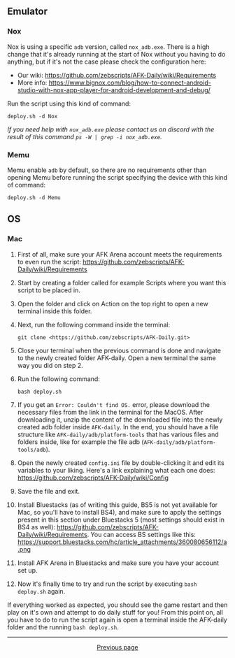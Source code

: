 ## Emulator

### Nox

Nox is using a specific `adb` version, called `nox_adb.exe`. There is a high change that it's already running at the start of Nox without you having to do anything, but if it's not the case please check the configuration here:

- Our wiki: <https://github.com/zebscripts/AFK-Daily/wiki/Requirements>
- More info: <https://www.bignox.com/blog/how-to-connect-android-studio-with-nox-app-player-for-android-development-and-debug/>

Run the script using this kind of command:

```console
deploy.sh -d Nox
```

*If you need help with `nox_adb.exe` please contact us on discord with the result of this command `ps -W | grep -i nox_adb.exe`.*

### Memu

Memu enable `adb` by default, so there are no requirements other than opening Memu before running the script specifying the device with this kind of command:

```console
deploy.sh -d Memu
```

## OS

### Mac

1. First of all, make sure your AFK Arena account meets the requirements to even run the script: <https://github.com/zebscripts/AFK-Daily/wiki/Requirements>
2. Start by creating a folder called for example Scripts where you want this script to be placed in.
3. Open the folder and click on Action on the top right to open a new terminal inside this folder.
4. Next, run the following command inside the terminal:

    ```console
    git clone <https://github.com/zebscripts/AFK-Daily.git>
    ```

5. Close your terminal when the previous command is done and navigate to the newly created folder AFK-daily. Open a new terminal the same way you did on step 2.
6. Run the following command:

    ```console
    bash deploy.sh
    ```

7. If you get an `Error: Couldn't find OS.` error, please download the necessary files from the link in the terminal for the MacOS. After downloading it, unzip the content of the downloaded file into the newly created adb folder inside `AFK-daily`. In the end, you should have a file structure like `AFK-daily/adb/platform-tools` that has various files and folders inside, like for example the file adb (`AFK-daily/adb/platform-tools/adb`).
8. Open the newly created `config.ini` file by double-clicking it and edit its variables to your liking. Here's a link explaining what each one does: <https://github.com/zebscripts/AFK-Daily/wiki/Config>
9. Save the file and exit.
10. Install Bluestacks (as of writing this guide, BS5 is not yet available for Mac, so you'll have to install BS4), and make sure to apply the settings present in this section under Bluestacks 5 (most settings should exist in BS4 as well): <https://github.com/zebscripts/AFK-Daily/wiki/Requirements>. You can access BS settings like this: <https://support.bluestacks.com/hc/article_attachments/360080656112/a.png>
11. Install AFK Arena in Bluestacks and make sure you have your account set up.
12. Now it's finally time to try and run the script by executing `bash deploy.sh` again.

If everything worked as expected, you should see the game restart and then play on it's own and attempt to do daily stuff for you! From this point on, all you have to do to run the script again is open a terminal inside the AFK-daily folder and the running `bash deploy.sh`.

<hr>

<div align="center">
<a href="https://github.com/zebscripts/AFK-Daily/wiki/Usage">Previous page</a>
<!-- |
<a href="https://github.com/zebscripts/AFK-Daily/wiki/Tips">Next page</a> -->
</div>
